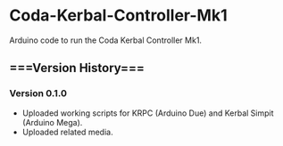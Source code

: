# Coda-Kerbal-Controller-Mk1
Arduino code to run the Coda Kerbal Controller Mk1.


## ===Version History===

### Version 0.1.0
- Uploaded working scripts for KRPC (Arduino Due) and Kerbal Simpit (Arduino Mega).
- Uploaded related media.
